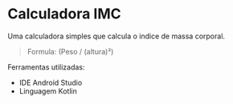 # **Calculadora IMC** 
Uma calculadora simples que calcula o indice de massa corporal.

> Formula: (Peso / (altura)²)



Ferramentas utilizadas:
* IDE Android Studio
* Linguagem Kotlin
  

 

